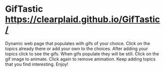 # GifTastic https://clearplaid.github.io/GifTastic/
Dynamic web page that populates with gifs of your choice.
Click on the topics already there or add your own to the choices.
After adding your topics click to see the gifs.
When gifs populate they will be still. 
Click on the gif image to animate.
Click again to remove animation.
Keep adding topics that you find interesting.
Enjoy!
